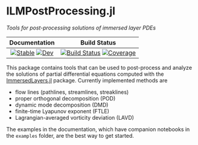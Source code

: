 # ILMPostProcessing.jl
_Tools for post-processing solutions of immersed layer PDEs_

| Documentation | Build Status |
|:---:|:---:|
| [![Stable](https://img.shields.io/badge/docs-stable-blue.svg)](https://JuliaIBPM.github.io/ILMPostProcessing.jl/stable) [![Dev](https://img.shields.io/badge/docs-dev-blue.svg)](https://JuliaIBPM.github.io/ILMPostProcessing.jl/dev) | [![Build Status](https://github.com/JuliaIBPM/ILMPostProcessing.jl/workflows/CI/badge.svg)](https://github.com/JuliaIBPM/ILMPostProcessing.jl/actions) [![Coverage](https://codecov.io/gh/JuliaIBPM/ILMPostProcessing.jl/branch/master/graph/badge.svg)](https://codecov.io/gh/JuliaIBPM/ILMPostProcessing.jl) |


This package contains tools that can be used to post-process and analyze the solutions of partial differential equations computed with the [ImmersedLayers.jl](https://github.com/JuliaIBPM/ImmersedLayers.jl) package. Currently implemented methods are
* flow lines (pathlines, streamlines, streaklines)
* proper orthogonal decomposition (POD)
* dynamic mode decomposition (DMD)
* finite-time Lyapunov exponent (FTLE)
* Lagrangian-averaged vorticity deviation (LAVD)

The examples in the documentation, which have companion notebooks in the `examples` folder, are the best way to get started.   
